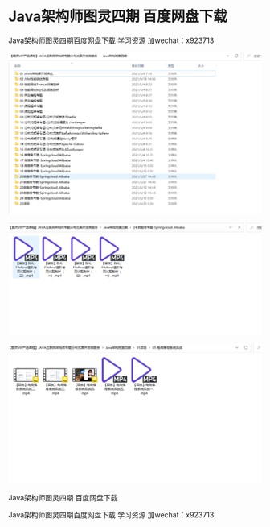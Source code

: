 # Java架构师图灵四期 百度网盘下载
Java架构师图灵四期百度网盘下载 学习资源 加wechat：x923713



![](look/a.png)

![](look/b.png)

![](look/c.png)

Java架构师图灵四期 百度网盘下载 

Java架构师图灵四期百度网盘下载 学习资源 加wechat：x923713



